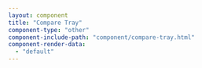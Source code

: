 ```yaml
---
layout: component
title: "Compare Tray"
component-type: "other"
component-include-path: "component/compare-tray.html"
component-render-data:
  - "default"
---
```

